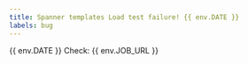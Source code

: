 ```yaml
---
title: Spanner templates Load test failure! {{ env.DATE }}
labels: bug
---
```

{{ env.DATE }} Check: {{ env.JOB_URL }}